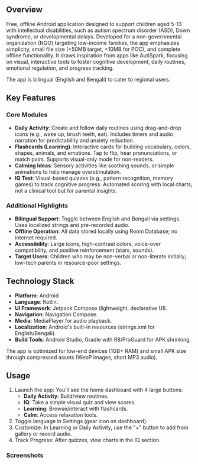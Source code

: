 ## Overview

Free, offline Android application designed to support children aged 5-13 with intellectual disabilities, such as autism spectrum disorder (ASD), Down syndrome, or developmental delays. Developed for a non-governmental organization (NGO) targeting low-income families, the app emphasizes simplicity, small file size (<50MB target, <10MB for POC), and complete offline functionality. It draws inspiration from apps like AutiSpark, focusing on visual, interactive tools to foster cognitive development, daily routines, emotional regulation, and progress tracking.

The app is bilingual (English and Bengali) to cater to regional users.

## Key Features

### Core Modules
- **Daily Activity**: Create and follow daily routines using drag-and-drop icons (e.g., wake up, brush teeth, eat). Includes timers and audio narration for predictability and anxiety reduction.
- **Flashcards (Learning)**: Interactive cards for building vocabulary, colors, shapes, animals, and emotions. Tap to flip, hear pronunciations, or match pairs. Supports visual-only mode for non-readers.
- **Calming Ideas**: Sensory activities like soothing sounds, or simple animations to help manage overstimulation.
- **IQ Test**: Visual-based quizzes (e.g., pattern recognition, memory games) to track cognitive progress. Automated scoring with local charts; not a clinical tool but for parental insights.

### Additional Highlights
- **Bilingual Support**: Toggle between English and Bengali via settings. Uses localized strings and pre-recorded audio.
- **Offline Operation**: All data stored locally using Room Database; no internet required.
- **Accessibility**: Large icons, high-contrast colors, voice-over compatibility, and positive reinforcement (stars, sounds).
- **Target Users**: Children who may be non-verbal or non-literate initially; low-tech parents in resource-poor settings.

## Technology Stack

- **Platform**: Android
- **Language**: Kotlin.
- **UI Framework**: Jetpack Compose (lightweight, declarative UI).
- **Navigation**: Navigation Compose.
- **Media**: MediaPlayer for audio playback.
- **Localization**: Android's built-in resources (strings.xml for English/Bengali).
- **Build Tools**: Android Studio, Gradle with R8/ProGuard for APK shrinking.

The app is optimized for low-end devices (1GB+ RAM) and small APK size through compressed assets (WebP images, short MP3 audio).

## Usage

1. Launch the app: You'll see the home dashboard with 4 large buttons:
   - **Daily Activity**: Build/view routines.
   - **IQ**: Take a simple visual quiz and view scores.
   - **Learning**: Browse/interact with flashcards.
   - **Calm**: Access relaxation tools.
2. Toggle language in Settings (gear icon on dashboard).
3. Customize: In Learning or Daily Activity, use the "+" button to add from gallery or record audio.
4. Track Progress: After quizzes, view charts in the IQ section.


### Screenshots

